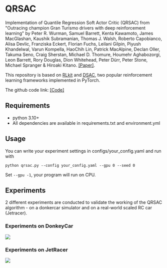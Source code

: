 # QRSAC
Implementation of Quantile Regression Soft Actor Critic (QRSAC) from "Outracing champion Gran Turismo drivers with deep reinforcement learning" by Peter R. Wurman, Samuel Barrett, Kenta Kawamoto, James MacGlashan, Kaushik Subramanian, Thomas J. Walsh, Roberto Capobianco, Alisa Devlic, Franziska Eckert, Florian Fuchs, Leilani Gilpin, Piyush Khandelwal, Varun Kompella, HaoChih Lin, Patrick MacAlpine, Declan Oller, Takuma Seno, Craig Sherstan, Michael D. Thomure, Houmehr Aghabozorgi, Leon Barrett, Rory Douglas, Dion Whitehead, Peter Dürr, Peter Stone, Michael Spranger & Hiroaki Kitano. [[Paper]](https://www.nature.com/articles/s41586-021-04357-7). 

This repository is based on [RLkit](https://github.com/vitchyr/rlkit) and [DSAC](https://github.com/xtma/dsac), two popular reinforcement learning frameworks implemented in PyTorch.

The github code link: [[Code]](https://github.com/shilpa2301/QRSAC)

## Requirements
- python 3.10+
- All dependencies are available in requirements.txt and environment.yml

## Usage
You can write your experiment settings in configs/your_config.yaml and run with 
```
python qrsac.py --config your_config.yaml --gpu 0 --seed 0
```
Set `--gpu -1`, your program will run on CPU.

## Experiments
2 different experiments are conducted to validate the working of the QRSAC algorithm - on a donkercar simulator and on a real-world scaled RC car (Jetracer).

### Experiments on DonkeyCar

<img src='./readme_media/DonkeyCar.gif'>

### Experiments on JetRacer

<img src='./readme_media/Jetracer.gif'>



